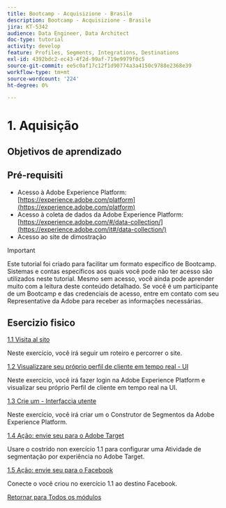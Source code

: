 ```yaml
---
title: Bootcamp - Acquisizione - Brasile
description: Bootcamp - Acquisizione - Brasile
jira: KT-5342
audience: Data Engineer, Data Architect
doc-type: tutorial
activity: develop
feature: Profiles, Segments, Integrations, Destinations
exl-id: 4392bdc2-ec43-4f2d-99af-719e9979f0c5
source-git-commit: ee5c0af17c12f1d90774a3a4150c9788e2368e39
workflow-type: tm+mt
source-wordcount: '224'
ht-degree: 0%

---
```


# 1. Aquisição

## Objetivos de aprendizado

## Pré-requisiti

- Acesso à Adobe Experience Platform: [https://experience.adobe.com/platform](https://experience.adobe.com/platform)
- Acesso à coleta de dados da Adobe Experience Platform: [https://experience.adobe.com/#/data-collection/](https://experience.adobe.com/it#/data-collection/)
- Acesso ao site de dimostração

>[!IMPORTANT]
>
>Este tutorial foi criado para facilitar um formato específico de Bootcamp. Sistemas e contas específicos aos quais você pode não ter acesso são utilizados neste tutorial. Mesmo sem acesso, você ainda pode aprender muito com a leitura deste conteúdo detalhado. Se você é um participante de um Bootcamp e das credenciais de acesso, entre em contato com seu Representative da Adobe para receber as informações necessárias.

## Esercizio fisico

[1.1 Visita al sito](./ex1.md)

Neste exercício, você irá seguir um roteiro e percorrer o site.

[1.2 Visualizzare seu próprio perfil de cliente em tempo real - UI](./ex2.md)

Neste exercício, você irá fazer login na Adobe Experience Platform e visualizar seu próprio Perfil de cliente em tempo real na UI.

[1.3 Crie um - Interfaccia utente](./ex3.md)

Neste exercício, você irá criar um o Construtor de Segmentos da Adobe Experience Platform.

[1.4 Ação: envie seu para o Adobe Target](./ex4.md)

Usare o costrído non exercício 1.1 para configurar uma Atividade de segmentação por experiência no Adobe Target.

[1.5 Ação: envie seu para o Facebook](./ex5.md)

Conecte o você criou no exercício 1.1 ao destino Facebook.

[Retornar para Todos os módulos](../../overview.md)
